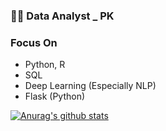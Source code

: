 ### 👨‍💻 Data Analyst _ PK



### Focus On

- Python, R
- SQL
- Deep Learning (Especially NLP)
- Flask (Python)

 [![Anurag's github stats](https://github-readme-stats.vercel.app/api?username=rjsdl56)](https://github.com/anuraghazra/github-readme-stats)

